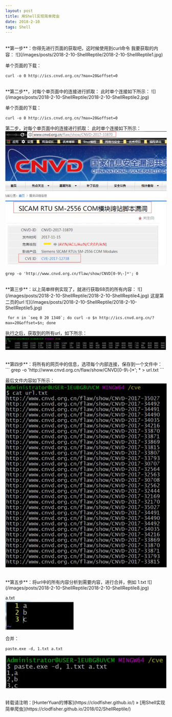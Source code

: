 ```yaml
---
layout: post
title: 用Shell实现简单爬虫
date: 2018-2-10 
tags: Shell        
---
```

<br>
**第一步**：你得先进行页面的获取吧，这时候使用到curl命令    
我要获取的内容：    
![](/images/posts/2018-2-10-ShellReptile/2018-2-10-ShellReptile1.jpg)  

单个页面的下载：    
```    
curl -o 0 http://ics.cnvd.org.cn/?max=20&offset=0    
```
<br>
**第二步**，对每个单页面中的连接进行抓取：  
此时单个连接如下所示：    
![](/images/posts/2018-2-10-ShellReptile/2018-2-10-ShellReptile2.jpg)  

单个页面的下载：    
```
curl -o 0 http://ics.cnvd.org.cn/?max=20&offset=0
```
第二步，对每个单页面中的连接进行抓取：
此时单个连接如下所示：
![](/images/posts/2018-2-10-ShellReptile/2018-2-10-ShellReptile3.jpg)    

```
grep -o 'http://www.cnvd.org.cn/flaw/show/CNVD[0-9\-]*'; 0
```
<br>
**第三步**：以上简单样例实现了，就进行获取68页的所有内容：   
![](/images/posts/2018-2-10-ShellReptile/2018-2-10-ShellReptile4.jpg)    
这是第二页的url   
![](/images/posts/2018-2-10-ShellReptile/2018-2-10-ShellReptile5.jpg)  

```
 for n in `seq 0 20 1340`; do curl -o $n http://ics.cnvd.org.cn/?max=20&offset=$n; done
```
执行之后，获取到的所有url，如下所示：   
![](/images/posts/2018-2-10-ShellReptile/2018-2-10-ShellReptile6.jpg)   

<br>
**第四步**：将所有的网页中的信息，选项每个内部连接，保存到一个文件中：    
```
grep -o 'http://www.cnvd.org.cn/flaw/show/CNVD[0-9\-]*'; * > url.txt
```

最后文件内容如下所示：   
![](/images/posts/2018-2-10-ShellReptile/2018-2-10-ShellReptile7.jpg)   

<br>
**第五步**：将url中的所有内容分析到需要内容，进行合并，例如    
1.txt   
![](/images/posts/2018-2-10-ShellReptile/2018-2-10-ShellReptile8.jpg)   

a.txt    
![](/images/posts/2018-2-10-ShellReptile/2018-2-10-ShellReptile9.jpg)   

合并：     
```
paste.exe -d, 1.txt a.txt    
```
![](/images/posts/2018-2-10-ShellReptile/2018-2-10-ShellReptile10.jpg)   

<br>
转载请注明：[HunterYuan的博客](https://clodfisher.github.io/) » [用Shell实现简单爬虫](https://clodfisher.github.io/2018/02/ShellReptile/)   


